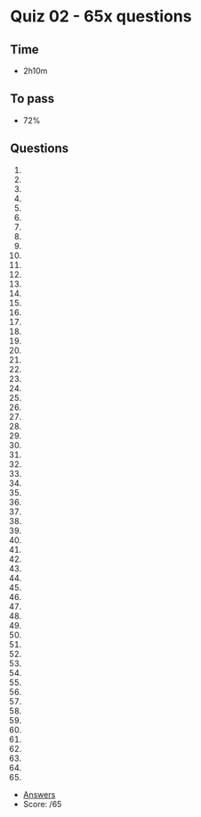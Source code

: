 # Quiz 02 - 65x questions

## Time
* 2h10m

## To pass
* 72%

## Questions
1. 
2. 
3. 
4. 
5. 
6. 
7. 
8. 
9. 
10.
11.
12.
13.
14.
15.
16.
17.
18.
19.
20.
21.
22.
23.
24.
25.
26.
27.
28.
29.
30.
31.
32.
33.
34.
35.
36.
37.
38.
39.
40.
41.
42.
43.
44.
45.
46.
47.
48.
49.
50.
51.
52.
53.
54.
55.
56.
57.
58.
59.
60.
61.
62.
63.
64.
65.
* [Answers]()
* Score: /65
